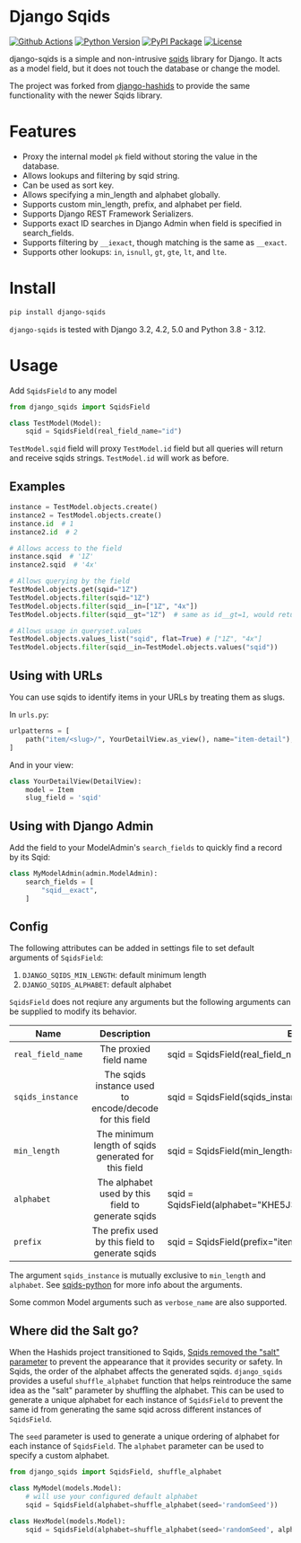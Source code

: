 # Django Sqids

[![Github Actions](https://github.com/julianwachholz/django-sqids/workflows/test/badge.svg)](https://github.com/julianwachholz/django-sqids/actions)
[![Python Version](https://img.shields.io/pypi/pyversions/django-sqids.svg)](https://pypi.org/project/django-sqids/)
[![PyPI Package](https://img.shields.io/pypi/v/django-sqids.svg)](https://pypi.org/project/django-sqids/)
[![License](https://img.shields.io/pypi/l/django-sqids.svg)](https://github.com/julianwachholz/django-sqids/blob/main/LICENSE)

django-sqids is a simple and non-intrusive [sqids](https://sqids.org/) library for Django. It acts as a model field, but it does not touch the database or change the model.

The project was forked from [django-hashids](https://github.com/ericls/django-hashids) to provide the same functionality with the newer Sqids library.

# Features

- Proxy the internal model `pk` field without storing the value in the database.
- Allows lookups and filtering by sqid string.
- Can be used as sort key.
- Allows specifying a min_length and alphabet globally.
- Supports custom min_length, prefix, and alphabet per field.
- Supports Django REST Framework Serializers.
- Supports exact ID searches in Django Admin when field is specified in search_fields.
- Supports filtering by `__iexact`, though matching is the same as `__exact`.
- Supports other lookups: `in`, `isnull`, `gt`, `gte`, `lt`, and `lte`.

# Install

```bash
pip install django-sqids
```

`django-sqids` is tested with Django 3.2, 4.2, 5.0 and Python 3.8 - 3.12.

# Usage

Add `SqidsField` to any model

```python
from django_sqids import SqidsField

class TestModel(Model):
    sqid = SqidsField(real_field_name="id")
```

`TestModel.sqid` field will proxy `TestModel.id` field but all queries will return and receive sqids strings. `TestModel.id` will work as before.

## Examples

```python
instance = TestModel.objects.create()
instance2 = TestModel.objects.create()
instance.id  # 1
instance2.id  # 2

# Allows access to the field
instance.sqid  # '1Z'
instance2.sqid  # '4x'

# Allows querying by the field
TestModel.objects.get(sqid="1Z")
TestModel.objects.filter(sqid="1Z")
TestModel.objects.filter(sqid__in=["1Z", "4x"])
TestModel.objects.filter(sqid__gt="1Z")  # same as id__gt=1, would return instance 2

# Allows usage in queryset.values
TestModel.objects.values_list("sqid", flat=True) # ["1Z", "4x"]
TestModel.objects.filter(sqid__in=TestModel.objects.values("sqid"))
```

## Using with URLs

You can use sqids to identify items in your URLs by treating them as slugs.

In `urls.py`:

```python
urlpatterns = [
    path("item/<slug>/", YourDetailView.as_view(), name="item-detail"),
]
```

And in your view:

```python
class YourDetailView(DetailView):
    model = Item
    slug_field = 'sqid'
```

## Using with Django Admin

Add the field to your ModelAdmin's `search_fields` to quickly find a record by its Sqid:

```python
class MyModelAdmin(admin.ModelAdmin):
    search_fields = [
        "sqid__exact",
    ]
```

## Config

The following attributes can be added in settings file to set default arguments of `SqidsField`:

1. `DJANGO_SQIDS_MIN_LENGTH`: default minimum length
2. `DJANGO_SQIDS_ALPHABET`: default alphabet

`SqidsField` does not reqiure any arguments but the following arguments can be supplied to modify its behavior.

| Name              |                       Description                       | Example                                                     |
| ----------------- | :-----------------------------------------------------: | ----------------------------------------------------------- |
| `real_field_name` |                 The proxied field name                  | sqid = SqidsField(real_field_name="id")                     |
| `sqids_instance`  | The sqids instance used to encode/decode for this field | sqid = SqidsField(sqids_instance=sqids_instance)            |
| `min_length`      |  The minimum length of sqids generated for this field   | sqid = SqidsField(min_length=10)                            |
| `alphabet`        |    The alphabet used by this field to generate sqids    | sqid = SqidsField(alphabet="KHE5J3L2M4N6P7Q8R9T0V1W2X3Y4Z") |
| `prefix`          |     The prefix used by this field to generate sqids     | sqid = SqidsField(prefix="item-")                           |

The argument `sqids_instance` is mutually exclusive to `min_length` and `alphabet`. See [sqids-python](https://github.com/sqids/sqids-python) for more info about the arguments.

Some common Model arguments such as `verbose_name` are also supported.

## Where did the Salt go?

When the Hashids project transitioned to Sqids, [Sqids removed the "salt" parameter](https://sqids.org/faq#salt) to prevent the appearance that
it provides security or safety. In Sqids, the order of the alphabet affects the generated sqids. `django_sqids` provides a useful `shuffle_alphabet` 
function that helps reintroduce the same idea as the "salt" parameter by shuffling the alphabet. This can be used to generate a unique alphabet for each
instance of `SqidsField` to prevent the same id from generating the same sqid across different instances of `SqidsField`.

The `seed` parameter is used to generate a unique ordering of alphabet for each instance of `SqidsField`. The `alphabet` parameter can be used to specify a custom alphabet.

```python
from django_sqids import SqidsField, shuffle_alphabet

class MyModel(models.Model):
    # will use your configured default alphabet
    sqid = SqidsField(alphabet=shuffle_alphabet(seed='randomSeed'))

class HexModel(models.Model):
    sqid = SqidsField(alphabet=shuffle_alphabet(seed='randomSeed', alphabet='0123456789abcdef'))

```
